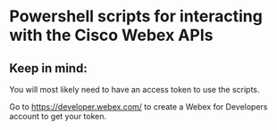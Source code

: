 # Powershell scripts for interacting with the Cisco Webex APIs

## Keep in mind:
You will most likely need to have an access token to use the scripts.

Go to https://developer.webex.com/ to create a Webex for Developers account to get your token.
